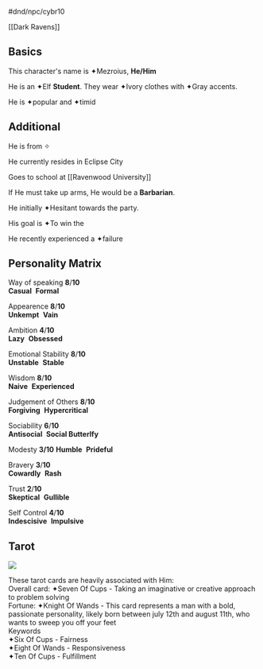 
#dnd/npc/cybr10

[[Dark Ravens]]

## Basics

This character's name is ✦Mezroius, **He/Him**

He is an ✦Elf **Student**. They wear ✦Ivory clothes with ✦Gray accents.

He is ✦popular and ✦timid

## Additional

He is from ✧

He currently resides in Eclipse City

Goes to school at [[Ravenwood University]]

If He must take up arms, He would be a **Barbarian**.

He initially ✦Hesitant towards the party.

His goal is ✦To win the 

He recently experienced a ✦failure 

## Personality Matrix

Way of speaking **8**/**10**  
**Casual**  **Formal**

Appearence **8**/**10**  
**Unkempt**  **Vain**

Ambition **4**/**10**  
**Lazy**  **Obsessed**

Emotional Stability **8**/**10**  
**Unstable**  **Stable**

Wisdom **8**/**10**  
**Naive**  **Experienced**

Judgement of Others **8**/**10**  
**Forgiving**  **Hypercritical**

Sociability **6**/**10**  
**Antisocial**  **Social Butterlfy**

Modesty **3/10**
**Humble**  **Prideful**

Bravery **3**/**10**  
**Cowardly**  **Rash**

Trust **2**/**10**  
**Skeptical**  **Gullible**

Self Control **4**/**10**  
**Indescisive**  **Impulsive**

## Tarot

![](https://i.imgur.com/EyCAclD.png)

These tarot cards are heavily associated with Him:  
Overall card: ✦Seven Of Cups - Taking an imaginative or creative approach to problem solving  
Fortune: ✦Knight Of Wands - This card represents a man with a bold, passionate personality, likely born between july 12th and august 11th, who wants to sweep you off your feet  
Keywords  
✦Six Of Cups - Fairness  
✦Eight Of Wands - Responsiveness  
✦Ten Of Cups - Fulfillment